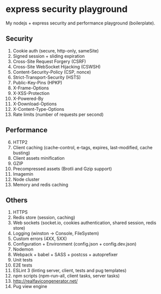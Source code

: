 # express security playground
My nodejs + express security and performance playground (boilerplate).

## Security

1. Cookie auth (secure, http-only, sameSite)
2. Signed session + sliding expiration
2. Cross-Site Request Forgery (CSRF)
3. Cross-Site WebSocket Hijacking (CSWSH)
9. Content-Security-Policy (CSP, nonce)
5. Strict-Transport-Security (HSTS)
10. Public-Key-Pins (HPKP)
3. X-Frame-Options
4. X-XSS-Protection
6. X-Powered-By
7. X-Download-Options
8. X-Content-Type-Options
9. Rate limits (number of requests per second)

## Performance

6. HTTP2
1. Client caching (cache-control, e-tags, expires, last-modified, cache busting)
2. Client assets minification
2. GZIP
3. Precompressed assets (Brotli and Gzip support)
3. Imagemin
4. Node cluster
5. Memory and redis caching

## Others

1. HTTPS
1. Redis store (session, caching)
1. Web sockets (socket.io, cookies authentication, shared session, redis store)
3. Logging (winston -> Console, FileSystem)
4. Custom errors (4XX, 5XX)
5. Configuration + Environment (config.json + config.dev.json)
6. Nodemon
7. Webpack + babel + SASS + postcss + autoprefixer
8. Unit tests
9. E2E tests
9. ESLint 3 (linting server, client, tests and pug templates)
9. npm scripts (npm-run-all, client tasks, server tasks)
9. http://realfavicongenerator.net/
9. Pug view engine
